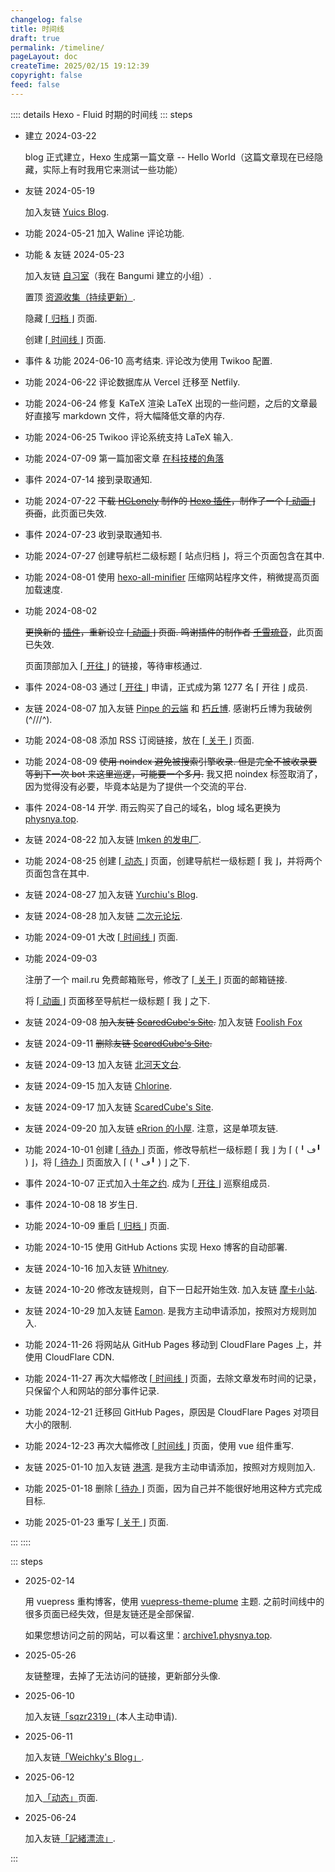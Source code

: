 ```yaml
---
changelog: false
title: 时间线
draft: true
permalink: /timeline/
pageLayout: doc
createTime: 2025/02/15 19:12:39
copyright: false
feed: false
---
```


:::: details Hexo - Fluid 时期的时间线
::: steps

- 建立 2024-03-22

  blog 正式建立，Hexo 生成第一篇文章 -- Hello World（这篇文章现在已经隐藏，实际上有时我用它来测试一些功能）

- 友链 2024-05-19

  加入友链 [Yuics Blog](https://arckive.cn/).

- 功能 2024-05-21
  加入 Waline 评论功能.
- 功能 & 友链 2024-05-23

  加入友链 [自习室](https://bgm.tv/group/zixi)（我在 Bangumi 建立的小组）.

  置顶 [资源收集（持续更新）](/posts/bnw31l0t/).

  隐藏 [⌈ 归档 ⌋](/blog/archives/) 页面.

  创建 [⌈ 时间线 ⌋](/timeline/) 页面.

- 事件 & 功能 2024-06-10
  高考结束.
  评论改为使用 Twikoo 配置.
- 功能 2024-06-22
  评论数据库从 Vercel 迁移至 Netfily.
- 功能 2024-06-24
  修复 KaTeX 渲染 LaTeX 出现的一些问题，之后的文章最好直接写 markdown 文件，将大幅降低文章的内存.
- 功能 2024-06-25
  Twikoo 评论系统支持 LaTeX 输入.
- 功能 2024-07-09
  第一篇加密文章 [在科技楼的角落](/posts/3lags7s9/)
- 事件 2024-07-14
  接到录取通知.
- 功能 2024-07-22
  <s>下载 [HCLonely](https://blog.hclonely.com/) 制作的 [Hexo 插件](https://github.com/HCLonely/hexo-bilibili-bangumi)，制作了一个 [⌈ 动画 ⌋](/bangumi/) 页面</s>，此页面已失效.
- 事件 2024-07-23
  收到录取通知书.
- 功能 2024-07-27
  创建导航栏二级标题 ⌈ 站点归档 ⌋，将三个页面包含在其中.
- 功能 2024-08-01
  使用 [hexo-all-minifier](https://github.com/chenzhutian/hexo-all-minifier) 压缩网站程序文件，稍微提高页面加载速度.
- 功能 2024-08-02

  <s>更换新的 [插件](https://github.com/ChiyukiRuon/hexo-bangumi-gallery)，重新设立 [⌈ 动画 ⌋](https://physnya.top/bangumi.html) 页面. 鸣谢插件的制作者 [千雪琉音](https://github.com/ChiyukiRuon)</s>，此页面已失效.

  页面顶部加入 [⌈ 开往 ⌋](https://www.travellings.cn/) 的链接，等待审核通过.

- 事件 2024-08-03
  通过 [⌈ 开往 ⌋](https://www.travellings.cn/) 申请，正式成为第 1277 名 ⌈ 开往 ⌋ 成员.
- 友链 2024-08-07
  加入友链 [Pinpe 的云端](https://blog.pinpe.top/) 和 [朽丘博](https://koxiuqiu.cn/). 感谢朽丘博为我破例(\^///\^).
- 功能 2024-08-08
  添加 RSS 订阅链接，放在 [⌈ 关于 ⌋](/about/) 页面.
- 功能 2024-08-09
  <s>使用 noindex 避免被搜索引擎收录. 但是完全不被收录要等到下一次 bot 来这里巡逻，可能要一个多月.</s>
  我又把 noindex 标签取消了，因为觉得没有必要，毕竟本站是为了提供一个交流的平台.
- 事件 2024-08-14
  开学.
  雨云购买了自己的域名，blog 域名更换为 [physnya.top](/).
- 友链 2024-08-22
  加入友链 [Imken 的发电厂](https://blog.imken.moe/).
- 功能 2024-08-25
  创建 [⌈ 动态 ⌋](/artitalk/) 页面，创建导航栏一级标题 ⌈ 我 ⌋，并将两个页面包含在其中.
- 友链 2024-08-27
  加入友链 [Yurchiu's Blog](https://yurchiu.github.io/).
- 友链 2024-08-28
  加入友链 [二次元论坛](https://www.ecylt.top/).
- 功能 2024-09-01
  大改 [⌈ 时间线 ⌋](/timeline/) 页面.
- 功能 2024-09-03

  注册了一个 mail.ru 免费邮箱账号，修改了 [⌈ 关于 ⌋](/about/) 页面的邮箱链接.

  将 [⌈ 动画 ⌋](/bangumi.html/) 页面移至导航栏一级标题 ⌈ 我 ⌋ 之下.

- 友链 2024-09-08
  <s>加入友链 [ScaredCube's Site](https://sccube.link).</s>
  加入友链 [Foolish Fox](https://foolishfox.cn)
- 友链 2024-09-11
  <s>删除友链 [ScaredCube's Site](https://sccube.link).</s>
- 友链 2024-09-13
  加入友链 [北河天文台](https://pediastrum.com/).
- 友链 2024-09-15
  加入友链 [Chlorine](https://www.yoghurtlee.com/).
- 友链 2024-09-17
  加入友链 [ScaredCube's Site](https://sccube.link).
- 友链 2024-09-20
  加入友链 [eRrion 的小屋](https://mr-errion.github.io/). 注意，这是单项友链.
- 功能 2024-10-01
  创建 [⌈ 待办 ⌋](/todo/) 页面，修改导航栏一级标题 ⌈ 我 ⌋ 为 ⌈ (╹ڡ╹ ) ⌋，将 [⌈ 待办 ⌋](/todo/) 页面放入 ⌈ (╹ڡ╹ ) ⌋ 之下.
- 事件 2024-10-07
  正式加入[十年之约](https://foreverblog.cn/).
  成为 [⌈ 开往 ⌋](https://www.travellings.cn/) 巡察组成员.
- 事件 2024-10-08
  18 岁生日.
- 功能 2024-10-09
  重启 [⌈ 归档 ⌋](/blog/archives/) 页面.
- 功能 2024-10-15
  使用 GitHub Actions 实现 Hexo 博客的自动部署.
- 友链 2024-10-16
  加入友链 [Whitney](https://phymani.me/).
- 友链 2024-10-20
  修改友链规则，自下一日起开始生效.
  加入友链 [摩卡小站](https://blog.mokemore.top/).
- 友链 2024-10-29
  加入友链 [Eamon](https://fanyiming.life/). 是我方主动申请添加，按照对方规则加入.
- 功能 2024-11-26
  将网站从 GitHub Pages 移动到 CloudFlare Pages 上，并使用 CloudFlare CDN.
- 功能 2024-11-27
  再次大幅修改 [⌈ 时间线 ⌋](/timeline/) 页面，去除文章发布时间的记录，只保留个人和网站的部分事件记录.
- 功能 2024-12-21
  迁移回 GitHub Pages，原因是 CloudFlare Pages 对项目大小的限制.
- 功能 2024-12-23
  再次大幅修改 [⌈ 时间线 ⌋](/timeline/) 页面，使用 vue 组件重写.
- 友链 2025-01-10
  加入友链 [港湾](https://haru-lcy.github.io/). 是我方主动申请添加，按照对方规则加入.
- 功能 2025-01-18
  删除 [⌈ 待办 ⌋](/todo/) 页面，因为自己并不能很好地用这种方式完成目标.
- 功能 2025-01-23
  重写 [⌈ 关于 ⌋](/about/) 页面.

:::
::::

::: steps

- 2025-02-14

  用 vuepress 重构博客，使用 [vuepress-theme-plume](https://theme-plume.vuejs.press/) 主题. 之前时间线中的很多页面已经失效，但是友链还是全部保留.

  如果您想访问之前的网站，可以看这里：[archive1.physnya.top](https://archive1.physnya.top).

- 2025-05-26

  友链整理，去掉了无法访问的链接，更新部分头像.

- 2025-06-10

  加入友链[「sqzr2319」](https://sqzr2319.github.io)(本人主动申请).

- 2025-06-11

  加入友链[「Weichky's Blog」](https://blog.weichky.com).

- 2025-06-12

  加入[「动态」](/talks/)页面.

- 2025-06-24

  加入友链[「記緒漂流」](https://ttio.cc/).

:::
